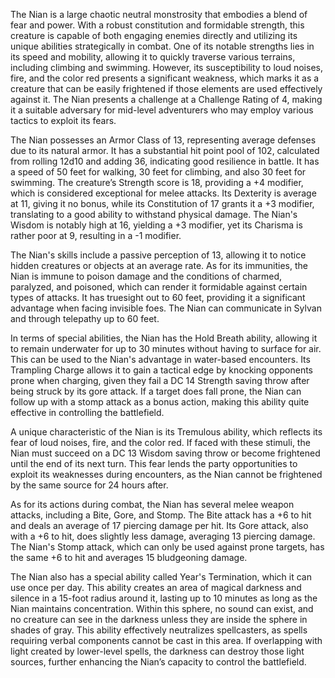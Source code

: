 The Nian is a large chaotic neutral monstrosity that embodies a blend of fear and power. With a robust constitution and formidable strength, this creature is capable of both engaging enemies directly and utilizing its unique abilities strategically in combat. One of its notable strengths lies in its speed and mobility, allowing it to quickly traverse various terrains, including climbing and swimming. However, its susceptibility to loud noises, fire, and the color red presents a significant weakness, which marks it as a creature that can be easily frightened if those elements are used effectively against it. The Nian presents a challenge at a Challenge Rating of 4, making it a suitable adversary for mid-level adventurers who may employ various tactics to exploit its fears.

The Nian possesses an Armor Class of 13, representing average defenses due to its natural armor. It has a substantial hit point pool of 102, calculated from rolling 12d10 and adding 36, indicating good resilience in battle. It has a speed of 50 feet for walking, 30 feet for climbing, and also 30 feet for swimming. The creature’s Strength score is 18, providing a +4 modifier, which is considered exceptional for melee attacks. Its Dexterity is average at 11, giving it no bonus, while its Constitution of 17 grants it a +3 modifier, translating to a good ability to withstand physical damage. The Nian's Wisdom is notably high at 16, yielding a +3 modifier, yet its Charisma is rather poor at 9, resulting in a -1 modifier.

The Nian's skills include a passive perception of 13, allowing it to notice hidden creatures or objects at an average rate. As for its immunities, the Nian is immune to poison damage and the conditions of charmed, paralyzed, and poisoned, which can render it formidable against certain types of attacks. It has truesight out to 60 feet, providing it a significant advantage when facing invisible foes. The Nian can communicate in Sylvan and through telepathy up to 60 feet.

In terms of special abilities, the Nian has the Hold Breath ability, allowing it to remain underwater for up to 30 minutes without having to surface for air. This can be used to the Nian's advantage in water-based encounters. Its Trampling Charge allows it to gain a tactical edge by knocking opponents prone when charging, given they fail a DC 14 Strength saving throw after being struck by its gore attack. If a target does fall prone, the Nian can follow up with a stomp attack as a bonus action, making this ability quite effective in controlling the battlefield. 

A unique characteristic of the Nian is its Tremulous ability, which reflects its fear of loud noises, fire, and the color red. If faced with these stimuli, the Nian must succeed on a DC 13 Wisdom saving throw or become frightened until the end of its next turn. This fear lends the party opportunities to exploit its weaknesses during encounters, as the Nian cannot be frightened by the same source for 24 hours after.

As for its actions during combat, the Nian has several melee weapon attacks, including a Bite, Gore, and Stomp. The Bite attack has a +6 to hit and deals an average of 17 piercing damage per hit. Its Gore attack, also with a +6 to hit, does slightly less damage, averaging 13 piercing damage. The Nian's Stomp attack, which can only be used against prone targets, has the same +6 to hit and averages 15 bludgeoning damage. 

The Nian also has a special ability called Year's Termination, which it can use once per day. This ability creates an area of magical darkness and silence in a 15-foot radius around it, lasting up to 10 minutes as long as the Nian maintains concentration. Within this sphere, no sound can exist, and no creature can see in the darkness unless they are inside the sphere in shades of gray. This ability effectively neutralizes spellcasters, as spells requiring verbal components cannot be cast in this area. If overlapping with light created by lower-level spells, the darkness can destroy those light sources, further enhancing the Nian’s capacity to control the battlefield.